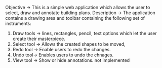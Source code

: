 Objective →
This is a simple web application which allows the user to select, draw and annotate building
plans.
Description →
The application contains a drawing area and toolbar containing the following set of
instruments:
1. Draw tools → lines, rectangles, pencil, text options which let the user create their
masterpiece.
2. Select tool → Allows the created shapes to be moved,
3. Redo tool → Enable users to redo the changes. 
4. Undo tool→ Enables users to undo the chnages.
5. View tool → Show or hide annotations. not implemented
